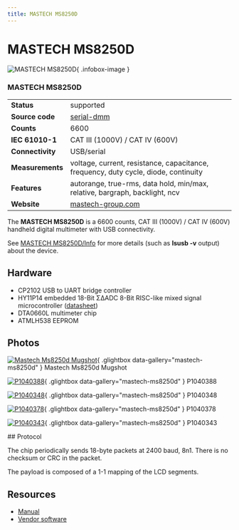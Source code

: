 ```yaml
---
title: MASTECH MS8250D
---
```


# MASTECH MS8250D

<div class="infobox" markdown>

![MASTECH MS8250D](./img/Mastech_ms8250d_mugshot.jpg){ .infobox-image }

### MASTECH MS8250D

| | |
|---|---|
| **Status** | supported |
| **Source code** | [serial-dmm](https://github.com/OpenTraceLab/OpenTraceCapture/tree/main/src/hardware/serial-dmm) |
| **Counts** | 6600 |
| **IEC 61010-1** | CAT III (1000V) / CAT IV (600V) |
| **Connectivity** | USB/serial |
| **Measurements** | voltage, current, resistance, capacitance, frequency, duty cycle, diode, continuity |
| **Features** | autorange, true-rms, data hold, min/max, relative, bargraph, backlight, ncv |
| **Website** | [mastech-group.com](http://www.mastech-group.com/products.php?cate=123&amp;PNo=142) |

</div>

The **MASTECH MS8250D** is a 6600 counts, CAT III (1000V) / CAT IV (600V) handheld digital multimeter with USB connectivity.

See [MASTECH MS8250D/Info](https://sigrok.org/wiki/MASTECH_MS8250D/Info) for more details (such as **lsusb -v** output) about the device.

## Hardware
- CP2102 USB to UART bridge controller
- HY11P14 embedded 18-Bit Σ∆ADC 8-Bit RISC-like mixed signal microcontroller ([datasheet](http://www.hycontek.com/wp-content/uploads/HY11P14_EN.pdf))
- DTA0660L multimeter chip
- ATMLH538 EEPROM

## Photos

<div class="photo-grid" markdown>

[![Mastech Ms8250d Mugshot](./img/Mastech_ms8250d_mugshot.jpg)](./img/Mastech_ms8250d_mugshot.png "Mastech Ms8250d Mugshot"){ .glightbox data-gallery="mastech-ms8250d" }
<span class="caption">Mastech Ms8250d Mugshot</span>

[![P1040388](./img/P1040388.jpg)](./img/P1040388.jpg "P1040388"){ .glightbox data-gallery="mastech-ms8250d" }
<span class="caption">P1040388</span>

[![P1040348](./img/P1040348.jpg)](./img/P1040348.jpg "P1040348"){ .glightbox data-gallery="mastech-ms8250d" }
<span class="caption">P1040348</span>

[![P1040378](./img/P1040378.jpg)](./img/P1040378.jpg "P1040378"){ .glightbox data-gallery="mastech-ms8250d" }
<span class="caption">P1040378</span>

[![P1040343](./img/P1040343.jpg)](./img/P1040343.jpg "P1040343"){ .glightbox data-gallery="mastech-ms8250d" }
<span class="caption">P1040343</span>

</div>
## Protocol

The chip periodically sends 18-byte packets at 2400 baud, 8n1. There is no checksum or CRC in the packet.

The payload is composed of a 1-1 mapping of the LCD segments.

## Resources
- [Manual](http://www.mastech-group.com/download_s.php?id=62)
- [Vendor software](http://www.mastech-group.com/download_s.php?id=210)

